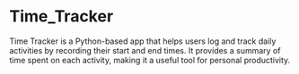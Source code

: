 # Time_Tracker
Time Tracker is a Python-based app that helps users log and track daily activities by recording their start and end times. It provides a summary of time spent on each activity, making it a useful tool for personal productivity.
